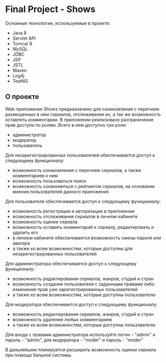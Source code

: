 # Final Project - Shows

Основные технологии, используемые в проекте:

  - Java 8
  - Servlet API
  - Tomcat 8
  - MySQL
  - JDBC
  - JSP
  - JSTL
  - Maven
  - Log4j
  - TestNG

## О проекте
Web приложение Shows предназначено для ознакомления с перечнем размещенных в нем сериалов, отслеживания их, а так же возможность оставлять комментарии.
В приложении реализовано разграничение прав доступа по ролям. Всего в нем доступно три роли:
- администратор
- модератор
- пользователь

Для незарегистрированных пользователей обеспечивается доступ к следующему функционалу:
- возможность ознакомления с перечнем сериалов, а также комментариев к ним
- возможность пользоваться поиск
- возможность ознакомиться с рейтингом сериалов, на основании мнения пользователей данного приложения

Для пользователя обеспечивается доступ к следующему функционалу: 
 - возможность регистрации и авторизации в приложении
 - возможность отслеживания сериалов в личном кабинете
 - возможность оценки сериала
 - возможность оставить комментарий к сериалу, редактировать и удалить его
 - в личном кабинете обеспечивается возможность смены пароля или аватара
 - а также ко всем возможностям, которые доступны для незарегистрированных пользователей

Для администратора обеспечивается доступ к следующему функционалу:
 - возможность редактирования сериалов, жанров, студий и стран
 - возможность создания пользователя с заданными правами либо изменение прав уже зарегистрированных пользователей
 - а также ко всем возможностям, которые доступны пользователю
 
Для модератора обеспечивается доступ к следующему функционалу:
 - возможность редактирования сериалов, жанров, студий и стран
 - возможность удаление любых комментариев
 - а также ко всем возможностям, которые доступны пользователю

Для входа с правами администратора используйте логин - "admin" и пароль - "admin", для модератора - "moder" и пароль - "moder"

В дальнейшем планируется расширить возможность оценки сериала при помощи бальной системы.

